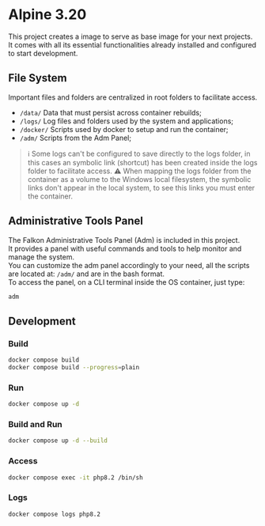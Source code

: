 # Alpine 3.20
This project creates a image to serve as base image for your next projects.  
It comes with all its essential functionalities already installed and configured to start development.  


## File System
Important files and folders are centralized in root folders to facilitate access.  
- `/data/` Data that must persist across container rebuilds;
- `/logs/` Log files and folders used by the system and applications;
- `/docker/` Scripts used by docker to setup and run the container;
- `/adm/` Scripts from the Adm Panel;
> :information_source: Some logs can't be configured to save directly to the logs folder, in this cases an symbolic link (shortcut) has been created inside the logs folder to facilitate access.
> :warning: When mapping the logs folder from the container as a volume to the Windows local filesystem, the symbolic links don't appear in the local system, to see this links you must enter the container.

## Administrative Tools Panel
The Falkon Administrative Tools Panel (Adm) is included in this project.  
It provides a panel with useful commands and tools to help monitor and manage the system.  
You can customize the adm panel accordingly to your need, all the scripts are located at: `/adm/` and are in the bash format.  
To access the panel, on a CLI terminal inside the OS container, just type:  
```bash
adm
```

## Development
### Build
```bash
docker compose build
docker compose build --progress=plain
```
### Run
```bash
docker compose up -d
```
### Build and Run
```bash
docker compose up -d --build
```
### Access
```bash
docker compose exec -it php8.2 /bin/sh
```
### Logs
```bash
docker compose logs php8.2
```
